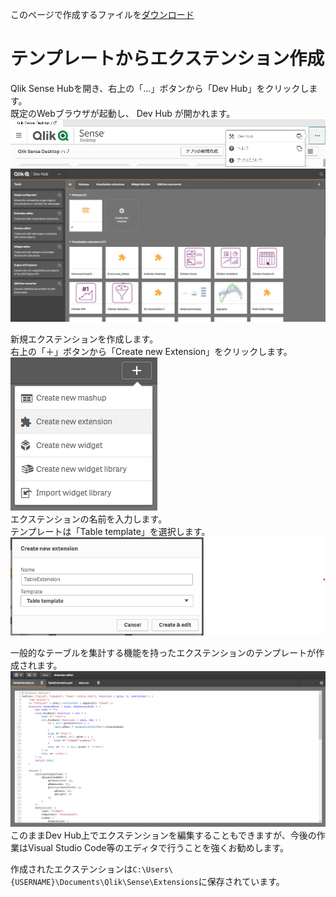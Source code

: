 このページで作成するファイルを[ダウンロード](https://github.com/ISLdekura/QsExtensionTutorialSite/tree/master/Working_Extension/1_1)

# テンプレートからエクステンション作成
Qlik Sense Hubを開き、右上の「…」ボタンから「Dev Hub」をクリックします。  
既定のWebブラウザが起動し、 Dev Hub が開かれます。  
![Enter_Dev_Hub](img/Enter_Dev_Hub.png)
![Dev_Hub_Main_Page](img/Dev_Hub_Main_Page.png)

新規エクステンションを作成します。  
右上の「＋」ボタンから「Create new Extension」をクリックします。  
![Menu_Create_New_Extension](img/Menu_Create_New_Extension.png)  
エクステンションの名前を入力します。  
テンプレートは「Table template」を選択します。  
![Choose_Name_Extension](img/Choose_Name_Extension.png)

一般的なテーブルを集計する機能を持ったエクステンションのテンプレートが作成されます。
![Created_Extension_From_Template](img/Created_Extension_From_Template.png)
このままDev Hub上でエクステンションを編集することもできますが、今後の作業はVisual Studio Code等のエディタで行うことを強くお勧めします。

作成されたエクステンションは`C:\Users\{USERNAME}\Documents\Qlik\Sense\Extensions`に保存されています。
